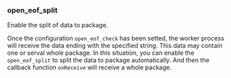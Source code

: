 ### open_eof_split

Enable the split of data to package.

Once the configuration `open_eof_check` has been setted, the worker process will receive the data ending with the specified string. This data may contain one or serval whole package. In this situation, you can enable the `open_eof_split` to split the data to package automatically. And then the callback function `onReceive` will receive a whole package.
